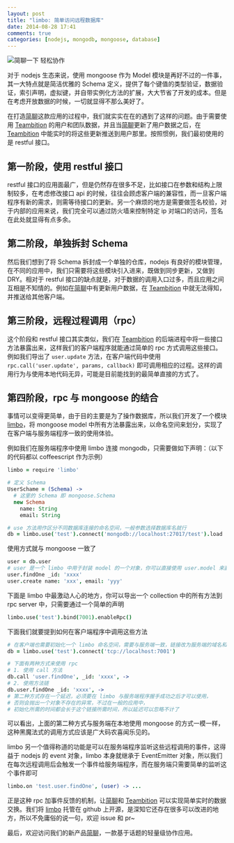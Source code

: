 ```yaml
---
layout: post
title: "limbo: 简单访问远程数据库"
date: 2014-08-28 17:41
comments: true
categories: [nodejs, mongodb, mongoose, database]
---
```


![简聊一下 轻松协作](https://dn-talk.oss.aliyuncs.com/site/images/workspace-c16d9d49.jpg)

对于 nodejs 生态来说，使用 mongoose 作为 Model 模块是再好不过的一件事，其一大特点就是简洁优雅的 Schema 定义，提供了每个键值的类型验证，数据验证，索引声明，虚拟键，并自带实例化方法的扩展，大大节省了开发的成本。但是在考虑开放数据的时候，一切就显得不那么美好了。

在打造[简聊](https://talk.ai/)这款应用的过程中，我们就实实在在的遇到了这样的问题。由于需要使用 [Teambition](https://www.teambition.com/) 的用户和团队数据，并且当[简聊](https://talk.ai/)更新了用户数据之后，在 [Teambition](https://www.teambition.com/) 中能实时的将这些更新推送到用户那里。按照惯例，我们最初使用的是 restful 接口。

## 第一阶段，使用 restful 接口

restful 接口的应用面最广，但是仍然存在很多不足，比如接口在参数和结构上限制较多，在考虑修改接口 api 的时候，往往会顾虑客户端的兼容性，而一旦客户端程序有新的需求，则需等待接口的更新。另一个麻烦的地方是需要做签名校验，对于内部的应用来说，我们完全可以通过防火墙来控制特定 ip 对端口的访问，签名在此处就显得有点多余。

## 第二阶段，单独拆封 Schema

然后我们想到了将 Schema 拆封成一个单独的仓库，nodejs 有良好的模块管理，在不同的应用中，我们只需要将这些模块引入进来，既做到同步更新，又做到 DRY。相对于 restful 接口的缺点就是，对于数据的调用入口过多，而且应用之间互相是不知情的。例如在[简聊](https://talk.ai/)中有更新用户数据，在 [Teambition](https://www.teambition.com) 中就无法得知，并推送给其他客户端。

## 第三阶段，远程过程调用（rpc）

这个阶段和 restful 接口其实类似，我们在 [Teambition](https://www.teambition.com)  的后端进程中将一些接口方法暴露出来，这样我们的客户端程序就能通过简单的 rpc 方式调用这些接口。例如我们导出了 `user.update` 方法，在客户端代码中使用 `rpc.call('user.update', params, callback)` 即可调用相应的过程。这样的调用行为与使用本地代码无异，可能是目前能找到的最简单直接的方式了。

## 第四阶段，rpc 与 mongoose 的结合

事情可以变得更简单，由于目的主要是为了操作数据库，所以我们开发了一个模块 [limbo](https://github.com/teambition/limbo)，将 mongoose model 中所有方法暴露出来，以命名空间来划分，实现了在客户端与服务端程序一致的使用体验。

例如我们在服务端程序中使用 limbo 连接 mongodb，只需要做如下声明：（以下的代码都以 coffeescript 作为示例）

```coffeescript
limbo = require 'limbo'

# 定义 Schema
UserSchame = (Schema) ->
  # 这里的 Schema 即 mongoose.Schema
  new Schema
    name: String
    email: String

# use 方法用作区分不同数据库连接的命名空间，一般参数选择数据库名就行
db = limbo.use('test').connect('mongodb://localhost:27017/test').load 'User', UserSchema
```

使用方式就与 mongoose 一致了

```coffeescript
user = db.user
# user 是一个 limbo 中用于封装 model 的一个对象，你可以直接使用 user.model 来直接调用 mongoose model
user.findOne _id: 'xxxx'
user.create name: 'xxx', email: 'yyy'
```

下面是 limbo 中最激动人心的地方，你可以导出一个 collection 中的所有方法到 rpc server 中，只需要通过一个简单的声明

```coffeescript
limbo.use('test').bind(7001).enableRpc()
```

下面我们就要提到如何在客户端程序中调用这些方法

```coffeescript
# 在客户端也需要初始化一个 limbo 命名空间，需要与服务端一致，链接改为服务端的域名和端口号
db = limbo.use('test').connect('tcp://localhost:7001')

# 下面有两种方式来使用 rpc
# 1. 使用 call 方法
db.call 'user.findOne', _id: 'xxxx', ->
# 2. 使用方法链
db.user.findOne _id: 'xxxx', ->
# 第二种方式存在一个延迟，必须要在 limbo 与服务端程序握手成功之后才可以使用，
# 否则会抛出一个对象不存在的异常，不过在一般的应用中，
# 初始化所需的时间都会长于这个链接所需时间，所以延迟可以忽略不计了
```

可以看出，上面的第二种方式与服务端在本地使用 mongoose 的方式一模一样，这种黑魔法式的调用方式应该是广大码农喜闻乐见的。

limbo 另一个值得称道的功能是可以在服务端程序监听这些远程调用的事件，这得益于 nodejs 的 event 对象，limbo 本身就继承于 EventEmitter 对象，所以我们在每次远程调用后会触发一个事件给服务端程序，而在服务端只需要简单的监听这个事件即可

```coffeescript
limbo.on 'test.user.findOne', (user) -> ...
```

正是这种 rpc 加事件反馈的机制，让[简聊](https://talk.ai/)和 [Teambition](https://www.teambition.com) 可以实现简单实时的数据交换。我们将 [limbo](https://github.com/teambition/limbo) 托管在 github 上开源，是深知它还存在很多可以改进的地方，所以不免庸俗的说一句，欢迎 issue 和 pr~

最后，欢迎访问我们的新产品[简聊](https://talk.ai)，一款基于话题的轻量级协作应用。
